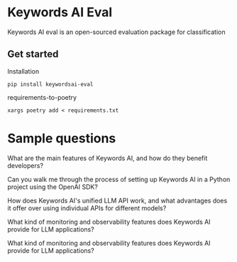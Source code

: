 # Keywords AI Eval
Keywords AI eval is an open-sourced evaluation package for classification


## Get started
Installation
```
pip install keywordsai-eval
```

requirements-to-poetry
```
xargs poetry add < requirements.txt
```

# Sample questions
What are the main features of Keywords AI, and how do they benefit developers?

Can you walk me through the process of setting up Keywords AI in a Python project using the OpenAI SDK?

How does Keywords AI's unified LLM API work, and what advantages does it offer over using individual APIs for different models?

What kind of monitoring and observability features does Keywords AI provide for LLM applications?

What kind of monitoring and observability features does Keywords AI provide for LLM applications?